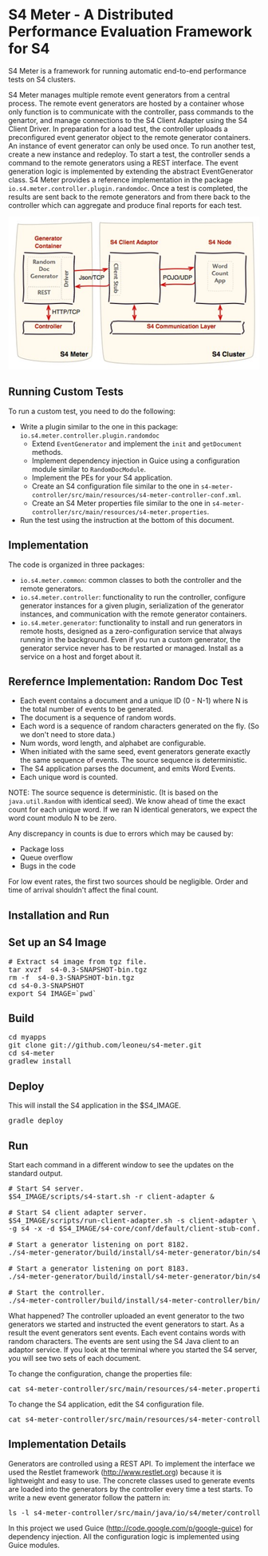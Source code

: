 S4 Meter - A Distributed Performance Evaluation Framework for S4
================================================================ 

S4 Meter is a framework for running automatic end-to-end
performance tests on S4 clusters.

S4 Meter manages multiple remote event generators from a central process. The remote event generators are hosted by a container whose only function is to communicate with the controller, pass commands to the genartor, and manage connections to the S4 Client Adapter using the S4 Client Driver. In preparation for a load test, the controller uploads a preconfigured event generator object to the remote generator containers. An instance of event generator can only be used once. To run another test, create a new instance and redeploy. To start a test, the controller sends a command to the remote generators using a REST interface. The event generation logic is implemented by extending the abstract EventGenerator class. S4 Meter provides a reference implementation in the package `io.s4.meter.controller.plugin.randomdoc`. Once a test is completed, the results are sent back to the remote generators and from there back to the controller which can aggregate and produce final reports for each test.

![S4 Meter Architecture](https://github.com/leoneu/s4-meter/raw/master/etc/s4-meter.jpg)

Running Custom Tests
--------------------

To run a custom test, you need to do the following:

* Write a plugin similar to the one in this package: `io.s4.meter.controller.plugin.randomdoc`
  * Extend `EventGenerator` and implement the `init` and `getDocument` methods.
  * Implement dependency injection in Guice using a configuration module similar to `RandomDocModule`.
  * Implement the PEs for your S4 application.
  * Create an S4 configuration file similar to the one in `s4-meter-controller/src/main/resources/s4-meter-controller-conf.xml`.
  * Create an S4 Meter properties file similar to the one in `s4-meter-controller/src/main/resources/s4-meter.properties`. 
* Run the test using the instruction at the bottom of this document. 

Implementation
--------------

The code is organized in three packages:

* `io.s4.meter.common`: common classes to both the controller and the remote generators.
* `io.s4.meter.controller`: functionality to run the controller, configure generator instances for a given plugin, serialization of the generator instances, and communication with the remote generator containers.
* `io.s4.meter.generator`: functionality to install and run generators in remote hosts, designed as a zero-configuration service that always running in the background. Even if you run a custom generator, the generator service never has to be restarted or managed. Install as a service on a host and forget about it.

Rerefernce Implementation: Random Doc Test
------------------------------------------

* Each event contains a document and a unique ID (0 - N-1) where N is the total number of events to be generated.
* The document is a sequence of random words.
* Each word is a sequence of random characters generated on the fly. (So we don't need to store data.)
* Num words, word length, and alphabet are configurable.
* When initiated with the same seed, event generators generate exactly the
  same sequence of events. The source sequence is deterministic.
* The S4 application parses the document, and emits Word Events.
* Each unique word is counted.

NOTE: The source sequence is deterministic. (It is based on the `java.util.Random` with identical seed). We know ahead of time the exact count for each unique word. If we ran N identical generators, we expect the word count modulo N to be zero.

Any discrepancy in counts is due to errors which may be caused by:

* Package loss
* Queue overflow
* Bugs in the code

For low event rates, the first two sources should be negligible. Order and time of arrival shouldn't affect the final count. 

Installation and Run
--------------------

Set up an S4 Image
------------------

<pre>
# Extract s4 image from tgz file.
tar xvzf  s4-0.3-SNAPSHOT-bin.tgz
rm -f  s4-0.3-SNAPSHOT-bin.tgz
cd s4-0.3-SNAPSHOT
export S4_IMAGE=`pwd`
</pre>

Build
-----

<pre>
cd myapps
git clone git://github.com/leoneu/s4-meter.git
cd s4-meter
gradlew install
</pre>

Deploy
------

This will install the S4 application in the $S4_IMAGE.
<pre>
gradle deploy
</pre>

Run
---

Start each command in a different window to see the updates on the standard output.

<pre>
# Start S4 server.
$S4_IMAGE/scripts/s4-start.sh -r client-adapter &

# Start S4 client adapter server.
$S4_IMAGE/scripts/run-client-adapter.sh -s client-adapter \
-g s4 -x -d $S4_IMAGE/s4-core/conf/default/client-stub-conf.xml &

# Start a generator listening on port 8182.
./s4-meter-generator/build/install/s4-meter-generator/bin/s4-meter-generator 8182

# Start a generator listening on port 8183.
./s4-meter-generator/build/install/s4-meter-generator/bin/s4-meter-generator 8183

# Start the controller.
./s4-meter-controller/build/install/s4-meter-controller/bin/s4-meter-controller
</pre>

What happened? The controller uploaded an event generator to the two generators we 
started and instructed the event generators to start. As a result the event generators
sent events. Each event contains words with random characters. The events are 
sent using the S4 Java client to an adaptor service. If you look at the terminal where 
you started the S4 server, you will see two sets of each document.

To change the configuration, change the properties file:

<pre>
cat s4-meter-controller/src/main/resources/s4-meter.properties
</pre>

To change the S4 application, edit the S4 configuration file.

<pre>
cat s4-meter-controller/src/main/resources/s4-meter-controller-conf.xml
</pre>


Implementation Details
----------------------

Generators are controlled using a REST API. To implement the interface we used
the Restlet framework (http://www.restlet.org) because it is lightweight and easy to use. The concrete
classes used to generate events are loaded into the generators by the controller 
every time a test starts. To write a new event generator follow the pattern in:

<pre>
ls -l s4-meter-controller/src/main/java/io/s4/meter/controller/plugin/randomdoc
</pre>

In this project we used Guice (http://code.google.com/p/google-guice) for dependency injection. All the configuration 
logic is implemented using Guice modules. 
